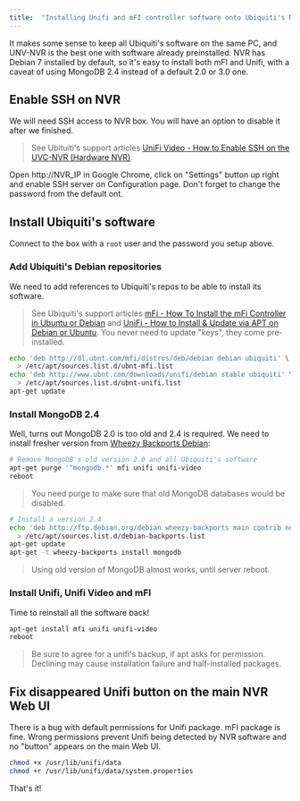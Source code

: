```yaml
---
title:  "Installing Unifi and mFI controller software onto Ubiquiti's NVR"
---
```


It makes some sense to keep all Ubiquiti's software on the same PC,
and UNV-NVR is the best one with software already preinstalled.
NVR has Debian 7 installed by default, so it's easy to install both
mFI and Unifi,
with a caveat of using MongoDB 2.4 instead of a default 2.0 or 3.0 one.

<!--more-->

## Enable SSH on NVR

We will need SSH access to NVR box. You will have an option to disable it
after we finished.

> See Ubituiti's support articles
> [UniFi Video - How to Enable SSH on the UVC-NVR (Hardware NVR)](https://help.ubnt.com/hc/en-us/articles/222970307-UniFi-Video-How-to-Enable-SSH-on-the-UVC-NVR-Hardware-NVR-).

Open http://NVR_IP in Google Chrome, click on "Settings" button up right
and enable SSH server on Configuration page. Don't forget to change the password
from the default ont.

## Install Ubiquiti's software

Connect to the box with a `root` user and the password you setup above.

### Add Ubiquiti's Debian repositories

We need to add references to Ubiquiti's repos to be able to install its
software.

> See Ubiquiti's support articles
> [mFi - How To Install the mFi Controller in Ubuntu or Debian](https://help.ubnt.com/hc/en-us/articles/211656797-mFi-How-To-Install-the-mFi-Controller-in-Ubuntu-or-Debian)
> and
> [UniFi - How to Install & Update via APT on Debian or Ubuntu](https://help.ubnt.com/hc/en-us/articles/220066768-UniFi-How-to-Install-Update-via-APT-on-Debian-or-Ubuntu).
> You never need to update "keys", they come pre-installed.

```sh
echo 'deb http://dl.ubnt.com/mfi/distros/deb/debian debian ubiquiti' \
  > /etc/apt/sources.list.d/ubnt-mfi.list
echo 'deb http://www.ubnt.com/downloads/unifi/debian stable ubiquiti' \
  > /etc/apt/sources.list.d/ubnt-unifi.list
apt-get update
```

### Install MongoDB 2.4

Well, turns out MongoDB 2.0 is too old and 2.4 is required. We need to
install fresher version from
[Wheezy Backports Debian](https://backports.debian.org/Instructions/):

```sh
# Remove MongoDB's old version 2.0 and all Ubiquiti's software
apt-get purge '^mongodb.*' mfi unifi unifi-video
reboot
```
> You need purge to make sure that old MongoDB databases would be disabled.

```sh
# Install a version 2.4
echo 'deb http://ftp.debian.org/debian wheezy-backports main contrib non-free' \
  > /etc/apt/sources.list.d/debian-backports.list
apt-get update
apt-get -t wheezy-backports install mongodb
```

> Using old version of MongoDB almost works, until server reboot.

### Install Unifi, Unifi Video and mFI

Time to reinstall all the software back!

```sh
apt-get install mfi unifi unifi-video
reboot
```

> Be sure to agree for a unifi's backup, if apt asks for permission.
> Declining may cause installation failure and half-installed packages.

## Fix disappeared Unifi button on the main NVR Web UI

There is a bug with default permissions for Unifi package. mFI package
is fine. Wrong permissions prevent Unifi being detected by NVR software
and no "button" appears on the main Web UI.

```sh
chmod +x /usr/lib/unifi/data
chmod +r /usr/lib/unifi/data/system.properties
```

That's it!



